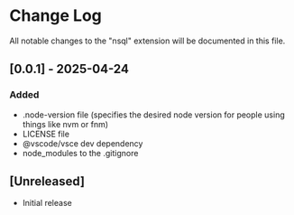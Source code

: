 # Change Log

All notable changes to the "nsql" extension will be documented in this file.

## [0.0.1] - 2025-04-24

### Added

- .node-version file (specifies the desired node version for people using things like nvm or fnm)
- LICENSE file
- @vscode/vsce dev dependency
- node_modules to the .gitignore

## [Unreleased]

- Initial release
